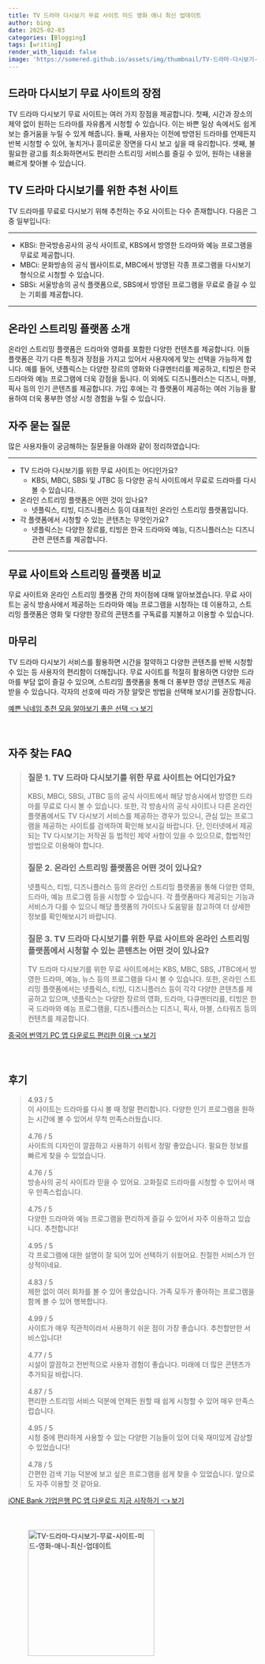 ```yaml
---
title: TV 드라마 다시보기 무료 사이트 미드 영화 애니 최신 업데이트
author: bing
date: 2025-02-03
categories: [Blogging]
tags: [writing]
render_with_liquid: false
image: 'https://somered.github.io/assets/img/thumbnail/TV-드라마-다시보기-무료-사이트-미드-영화-애니-최신-업데이트.webp'
---
```



<h2 id='드라마 다시보기 무료 사이트의 장점'>드라마 다시보기 무료 사이트의 장점</h2>

<p>TV 드라마 다시보기 무료 사이트는 여러 가지 장점을 제공합니다. 첫째, 시간과 장소의 제약 없이 원하는 드라마를 자유롭게 시청할 수 있습니다. 이는 바쁜 일상 속에서도 쉽게 보는 즐거움을 누릴 수 있게 해줍니다. 둘째, 사용자는 이전에 방영된 드라마를 언제든지 반복 시청할 수 있어, 놓치거나 흥미로운 장면을 다시 보고 싶을 때 유리합니다. 셋째, 불필요한 광고를 최소화하면서도 편리한 스트리밍 서비스를 즐길 수 있어, 원하는 내용을 빠르게 찾아볼 수 있습니다.</p>

<h2 id='TV 드라마 다시보기를 위한 추천 사이트'>TV 드라마 다시보기를 위한 추천 사이트</h2>

<p>TV 드라마를 무료로 다시보기 위해 추천하는 주요 사이트는 다수 존재합니다. 다음은 그 중 일부입니다:</p>

<hr />

<ul>
    <li>KBSi: 한국방송공사의 공식 사이트로, KBS에서 방영한 드라마와 예능 프로그램을 무료로 제공합니다.</li>
    <li>MBCi: 문화방송의 공식 웹사이트로, MBC에서 방영된 각종 프로그램을 다시보기 형식으로 시청할 수 있습니다.</li>
    <li>SBSi: 서울방송의 공식 플랫폼으로, SBS에서 방영된 프로그램을 무료로 즐길 수 있는 기회를 제공합니다.</li>
</ul>

<hr />

<h2 id='온라인 스트리밍 플랫폼 소개'>온라인 스트리밍 플랫폼 소개</h2>

<p>온라인 스트리밍 플랫폼은 드라마와 영화를 포함한 다양한 컨텐츠를 제공합니다. 이들 플랫폼은 각기 다른 특징과 장점을 가지고 있어서 사용자에게 맞는 선택을 가능하게 합니다. 예를 들어, 넷플릭스는 다양한 장르의 영화와 다큐멘터리를 제공하고, 티빙은 한국 드라마와 예능 프로그램에 더욱 강점을 둡니다. 이 외에도 디즈니플러스는 디즈니, 마블, 픽사 등의 인기 콘텐츠를 제공합니다. 가입 후에는 각 플랫폼이 제공하는 여러 기능을 활용하여 더욱 풍부한 영상 시청 경험을 누릴 수 있습니다.</p>

<h2 id='자주 묻는 질문'>자주 묻는 질문</h2>

<p>많은 사용자들이 궁금해하는 질문들을 아래와 같이 정리하였습니다:</p>

<hr />

<ul>
    <li>TV 드라마 다시보기를 위한 무료 사이트는 어디인가요?
        <ul>
            <li>KBSi, MBCi, SBSi 및 JTBC 등 다양한 공식 사이트에서 무료로 드라마를 다시 볼 수 있습니다.</li>
        </ul>
    </li>
    <li>온라인 스트리밍 플랫폼은 어떤 것이 있나요?
        <ul>
            <li>넷플릭스, 티빙, 디즈니플러스 등이 대표적인 온라인 스트리밍 플랫폼입니다.</li>
        </ul>
    </li>
    <li>각 플랫폼에서 시청할 수 있는 콘텐츠는 무엇인가요?
        <ul>
            <li>넷플릭스는 다양한 장르를, 티빙은 한국 드라마와 예능, 디즈니플러스는 디즈니 관련 콘텐츠를 제공합니다.</li>
        </ul>
    </li>
</ul>

<hr />

<h2 id='무료 사이트와 스트리밍 플랫폼 비교'>무료 사이트와 스트리밍 플랫폼 비교</h2>

<p>무료 사이트와 온라인 스트리밍 플랫폼 간의 차이점에 대해 알아보겠습니다. 무료 사이트는 공식 방송사에서 제공하는 드라마와 예능 프로그램을 시청하는 데 이용하고, 스트리밍 플랫폼은 영화 및 다양한 장르의 콘텐츠를 구독료를 지불하고 이용할 수 있습니다.</p>

<h2 id='마무리'>마무리</h2>

<p>TV 드라마 다시보기 서비스를 활용하면 시간을 절약하고 다양한 콘텐츠를 반복 시청할 수 있는 등 사용자의 편리함이 더해집니다. 무료 사이트를 적절히 활용하면 다양한 드라마를 부담 없이 즐길 수 있으며, 스트리밍 플랫폼을 통해 더 풍부한 영상 콘텐츠도 제공받을 수 있습니다. 각자의 선호에 따라 가장 알맞은 방법을 선택해 보시기를 권장합니다.</p>


<p><a class="click-button" title="예쁜 닉네임 추천 모음 알아보기 좋은 선택" href="https://somered.github.io/posts/%EC%98%88%EC%81%9C-%EB%8B%89%EB%84%A4%EC%9E%84-%EC%B6%94%EC%B2%9C-%EB%AA%A8%EC%9D%8C-%EC%95%8C%EC%95%84%EB%B3%B4%EA%B8%B0-%EC%A2%8B%EC%9D%80-%EC%84%A0%ED%83%9D/" rel="dofollow">예쁜 닉네임 추천 모음 알아보기 좋은 선택 👈 보기</a></p><br>
<h2 id='자주_찾는_FAQ'>자주 찾는 FAQ</h2>
<div itemscope="" itemtype="https://schema.org/FAQPage"> 
<blockquote> 
<div itemscope="" itemprop="mainEntity" itemtype="https://schema.org/Question"> 
<h3 itemprop="name">질문 1. TV 드라마 다시보기를 위한 무료 사이트는 어디인가요?</h3> 
<div itemscope="" itemprop="acceptedAnswer" itemtype="https://schema.org/Answer"> 
<span itemprop="text"> 
<p>KBSi, MBCi, SBSi, JTBC 등의 공식 사이트에서 해당 방송사에서 방영한 드라마를 무료로 다시 볼 수 있습니다. 또한, 각 방송사의 공식 사이트나 다른 온라인 플랫폼에서도 TV 다시보기 서비스를 제공하는 경우가 있으니, 관심 있는 프로그램을 제공하는 사이트를 검색하여 확인해 보시길 바랍니다. 단, 인터넷에서 제공되는 TV 다시보기는 저작권 등 법적인 제약 사항이 있을 수 있으므로, 합법적인 방법으로 이용해야 합니다.</p> 
</span> 
</div> 
</div> 

<div itemscope="" itemprop="mainEntity" itemtype="https://schema.org/Question"> 
<h3 itemprop="name">질문 2. 온라인 스트리밍 플랫폼은 어떤 것이 있나요?</h3> 
<div itemscope="" itemprop="acceptedAnswer" itemtype="https://schema.org/Answer"> 
<span itemprop="text"> 
<p>넷플릭스, 티빙, 디즈니플러스 등의 온라인 스트리밍 플랫폼을 통해 다양한 영화, 드라마, 예능 프로그램 등을 시청할 수 있습니다. 각 플랫폼마다 제공되는 기능과 서비스가 다를 수 있으니 해당 플랫폼의 가이드나 도움말을 참고하여 더 상세한 정보를 확인해보시기 바랍니다.</p> 
</span> 
</div> 
</div> 

<div itemscope="" itemprop="mainEntity" itemtype="https://schema.org/Question"> 
<h3 itemprop="name">질문 3. TV 드라마 다시보기를 위한 무료 사이트와 온라인 스트리밍 플랫폼에서 시청할 수 있는 콘텐츠는 어떤 것이 있나요?</h3> 
<div itemscope="" itemprop="acceptedAnswer" itemtype="https://schema.org/Answer"> 
<span itemprop="text"> 
<p>TV 드라마 다시보기를 위한 무료 사이트에서는 KBS, MBC, SBS, JTBC에서 방영한 드라마, 예능, 뉴스 등의 프로그램을 다시 볼 수 있습니다. 또한, 온라인 스트리밍 플랫폼에서는 넷플릭스, 티빙, 디즈니플러스 등이 각각 다양한 콘텐츠를 제공하고 있으며, 넷플릭스는 다양한 장르의 영화, 드라마, 다큐멘터리를, 티빙은 한국 드라마와 예능 프로그램을, 디즈니플러스는 디즈니, 픽사, 마블, 스타워즈 등의 컨텐츠를 제공합니다.</p> 
</span> 
</div> 
</div> 
</blockquote> 
</div>
<p><a class="click-button" title="중국어 번역기 PC 앱 다운로드 편리한 이용" href="https://somered.github.io/posts/%EC%A4%91%EA%B5%AD%EC%96%B4-%EB%B2%88%EC%97%AD%EA%B8%B0-PC-%EC%95%B1-%EB%8B%A4%EC%9A%B4%EB%A1%9C%EB%93%9C-%ED%8E%B8%EB%A6%AC%ED%95%9C-%EC%9D%B4%EC%9A%A9/" rel="dofollow">중국어 번역기 PC 앱 다운로드 편리한 이용 👈 보기</a></p><br>
<h2 id='후기'>후기</h2>
<div itemscope itemtype="https://schema.org/Product">
  <blockquote>
  <div itemprop="review" itemscope itemtype="https://schema.org/Review">
      <div itemprop="reviewRating" itemscope itemtype="https://schema.org/Rating"> <span itemprop="ratingValue">4.93</span> / <span itemprop="bestRating">5</span> </div>
      <span itemprop="reviewBody">이 사이트는 드라마를 다시 볼 때 정말 편리합니다. 다양한 인기 프로그램을 원하는 시간에 볼 수 있어서 무척 만족스러웠습니다.</span>
  </div>
  <br>
  <div itemprop="review" itemscope itemtype="https://schema.org/Review">
      <div itemprop="reviewRating" itemscope itemtype="https://schema.org/Rating"> <span itemprop="ratingValue">4.76</span> / <span itemprop="bestRating">5</span> </div>
      <span itemprop="reviewBody">사이트의 디자인이 깔끔하고 사용하기 쉬워서 정말 좋았습니다. 필요한 정보를 빠르게 찾을 수 있었습니다.</span>
  </div>
  <br>
  <div itemprop="review" itemscope itemtype="https://schema.org/Review">
      <div itemprop="reviewRating" itemscope itemtype="https://schema.org/Rating"> <span itemprop="ratingValue">4.76</span> / <span itemprop="bestRating">5</span> </div>
      <span itemprop="reviewBody">방송사의 공식 사이트라 믿을 수 있어요. 고화질로 드라마를 시청할 수 있어서 매우 만족스럽습니다.</span>
  </div>
  <br>
  <div itemprop="review" itemscope itemtype="https://schema.org/Review">
      <div itemprop="reviewRating" itemscope itemtype="https://schema.org/Rating"> <span itemprop="ratingValue">4.75</span> / <span itemprop="bestRating">5</span> </div>
      <span itemprop="reviewBody">다양한 드라마와 예능 프로그램을 편리하게 즐길 수 있어서 자주 이용하고 있습니다. 추천합니다!</span>
  </div>
  <br>
  <div itemprop="review" itemscope itemtype="https://schema.org/Review">
      <div itemprop="reviewRating" itemscope itemtype="https://schema.org/Rating"> <span itemprop="ratingValue">4.95</span> / <span itemprop="bestRating">5</span> </div>
      <span itemprop="reviewBody">각 프로그램에 대한 설명이 잘 되어 있어 선택하기 쉬웠어요. 친절한 서비스가 인상적이네요.</span>
  </div>
  <br>
  <div itemprop="review" itemscope itemtype="https://schema.org/Review">
      <div itemprop="reviewRating" itemscope itemtype="https://schema.org/Rating"> <span itemprop="ratingValue">4.83</span> / <span itemprop="bestRating">5</span> </div>
      <span itemprop="reviewBody">제한 없이 여러 회차를 볼 수 있어 좋았습니다. 가족 모두가 좋아하는 프로그램을 함께 볼 수 있어 행복합니다.</span>
  </div>
  <br>
  <div itemprop="review" itemscope itemtype="https://schema.org/Review">
      <div itemprop="reviewRating" itemscope itemtype="https://schema.org/Rating"> <span itemprop="ratingValue">4.99</span> / <span itemprop="bestRating">5</span> </div>
      <span itemprop="reviewBody">사이트가 매우 직관적이라서 사용하기 쉬운 점이 가장 좋습니다. 추천할만한 서비스입니다!</span>
  </div>
  <br>
  <div itemprop="review" itemscope itemtype="https://schema.org/Review">
      <div itemprop="reviewRating" itemscope itemtype="https://schema.org/Rating"> <span itemprop="ratingValue">4.77</span> / <span itemprop="bestRating">5</span> </div>
      <span itemprop="reviewBody">시설이 깔끔하고 전반적으로 사용자 경험이 좋습니다. 미래에 더 많은 콘텐츠가 추가되길 바랍니다.</span>
  </div>
  <br>
  <div itemprop="review" itemscope itemtype="https://schema.org/Review">
      <div itemprop="reviewRating" itemscope itemtype="https://schema.org/Rating"> <span itemprop="ratingValue">4.87</span> / <span itemprop="bestRating">5</span> </div>
      <span itemprop="reviewBody">편리한 스트리밍 서비스 덕분에 언제든 원할 때 쉽게 시청할 수 있어 매우 만족스럽습니다.</span>
  </div>
  <br>
  <div itemprop="review" itemscope itemtype="https://schema.org/Review">
      <div itemprop="reviewRating" itemscope itemtype="https://schema.org/Rating"> <span itemprop="ratingValue">4.95</span> / <span itemprop="bestRating">5</span> </div>
      <span itemprop="reviewBody">시청 중에 편리하게 사용할 수 있는 다양한 기능들이 있어 더욱 재미있게 감상할 수 있었습니다!</span>
  </div>
  <br>
  <div itemprop="review" itemscope itemtype="https://schema.org/Review">
      <div itemprop="reviewRating" itemscope itemtype="https://schema.org/Rating"> <span itemprop="ratingValue">4.78</span> / <span itemprop="bestRating">5</span> </div>
      <span itemprop="reviewBody">간편한 검색 기능 덕분에 보고 싶은 프로그램을 쉽게 찾을 수 있었습니다. 앞으로도 자주 이용할 것 같아요.</span>
  </div>
  </blockquote>
</div>
<p><a class="click-button" title="iONE Bank 기업은행 PC 앱 다운로드 지금 시작하기" href="https://somered.github.io/posts/iONE-Bank-%EA%B8%B0%EC%97%85%EC%9D%80%ED%96%89-PC-%EC%95%B1-%EB%8B%A4%EC%9A%B4%EB%A1%9C%EB%93%9C-%EC%A7%80%EA%B8%88-%EC%8B%9C%EC%9E%91%ED%95%98%EA%B8%B0/" rel="dofollow">iONE Bank 기업은행 PC 앱 다운로드 지금 시작하기 👈 보기</a></p><br>
<figure class="image"><img src="https://somered.github.io/assets/img/thumbnail/TV-드라마-다시보기-무료-사이트-미드-영화-애니-최신-업데이트.webp" alt="TV-드라마-다시보기-무료-사이트-미드-영화-애니-최신-업데이트" width="256" height="256"></figure>